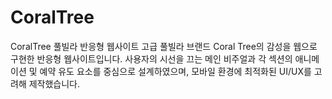 # CoralTree
CoralTree 풀빌라 반응형 웹사이트
고급 풀빌라 브랜드 Coral Tree의 감성을 웹으로 구현한 반응형 웹사이트입니다.
사용자의 시선을 끄는 메인 비주얼과 각 섹션의 애니메이션 및 예약 유도 요소를 중심으로 설계하였으며,
모바일 환경에 최적화된 UI/UX를 고려해 제작했습니다.
